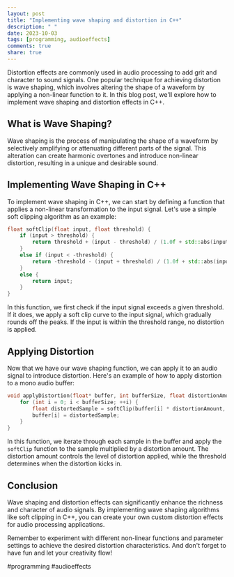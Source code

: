 ```yaml
---
layout: post
title: "Implementing wave shaping and distortion in C++"
description: " "
date: 2023-10-03
tags: [programming, audioeffects]
comments: true
share: true
---
```


Distortion effects are commonly used in audio processing to add grit and character to sound signals. One popular technique for achieving distortion is wave shaping, which involves altering the shape of a waveform by applying a non-linear function to it. In this blog post, we'll explore how to implement wave shaping and distortion effects in C++.

## What is Wave Shaping?

Wave shaping is the process of manipulating the shape of a waveform by selectively amplifying or attenuating different parts of the signal. This alteration can create harmonic overtones and introduce non-linear distortion, resulting in a unique and desirable sound.

## Implementing Wave Shaping in C++

To implement wave shaping in C++, we can start by defining a function that applies a non-linear transformation to the input signal. Let's use a simple soft clipping algorithm as an example:

```cpp
float softClip(float input, float threshold) {
    if (input > threshold) {
        return threshold + (input - threshold) / (1.0f + std::abs(input - threshold));
    }
    else if (input < -threshold) {
        return -threshold - (input + threshold) / (1.0f + std::abs(input + threshold));
    }
    else {
        return input;
    }
}
```

In this function, we first check if the input signal exceeds a given threshold. If it does, we apply a soft clip curve to the input signal, which gradually rounds off the peaks. If the input is within the threshold range, no distortion is applied.

## Applying Distortion

Now that we have our wave shaping function, we can apply it to an audio signal to introduce distortion. Here's an example of how to apply distortion to a mono audio buffer:

```cpp
void applyDistortion(float* buffer, int bufferSize, float distortionAmount, float threshold) {
    for (int i = 0; i < bufferSize; ++i) {
        float distortedSample = softClip(buffer[i] * distortionAmount, threshold);
        buffer[i] = distortedSample;
    }
}
```

In this function, we iterate through each sample in the buffer and apply the `softClip` function to the sample multiplied by a distortion amount. The distortion amount controls the level of distortion applied, while the threshold determines when the distortion kicks in.

## Conclusion

Wave shaping and distortion effects can significantly enhance the richness and character of audio signals. By implementing wave shaping algorithms like soft clipping in C++, you can create your own custom distortion effects for audio processing applications.

Remember to experiment with different non-linear functions and parameter settings to achieve the desired distortion characteristics. And don't forget to have fun and let your creativity flow!

#programming #audioeffects